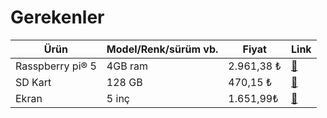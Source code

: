 # Gerekenler
| Ürün | Model/Renk/sürüm vb. | Fiyat | Link |
|------|----------------------|-------|------|
| Rasspberry pi® 5 | 4GB ram | 2.961,38 ₺ | [🔗](https://market.samm.com/raspberry-pi-5?Model=4GB) |
| SD Kart | 128 GB | 470,15 ₺ | [🔗](https://www.amazon.com.tr/SanDisk-Ultra-microSDXC-128GB-UHS-1/dp/B08HYFLMFJ/ref=sr_1_4?crid=1Q0JWEWT7DXS0&dib=eyJ2IjoiMSJ9.q8OpcN-y32gdU5UO1tpHvzG2cVHSeO02NLZUicVTFR0LUitZaezpyykBcqVDfboCegC0grkeRrDL7iGHEKLGprkeR1radX6KxuzqBW-hiljHs_BH_StKH1uo5uRu8DmqpCkH4V1huYOq-zBBhFhAEN0Y7RhxHC2N4UEJ_VClLKq7CjaB2uZh83FMC9dTfxlouZfW3j1Ar3noKUCFdDJN2Co7F4DwMKzg262EnEFCLoNjlfvptfn2QXB6QBl8paNZMNCC9Hjfs-mWZS8n4bZEul5lEmaPL0v81qCvdAEwN6E.i1nnIvYKBoPoACgbo1n0S7OdRWdnZVA8Y7bvfd5Psrs&dib_tag=se&keywords=sd%2Bcard&qid=1746295937&s=electronics&sprefix=sd%2Celectronics%2C334&sr=1-4&th=1) |
| Ekran | 5 inç | 1.651,99₺ | [🔗](https://www.amazon.com.tr/Kapasitif-Dokunmatik-%C3%87%C3%B6z%C3%BCn%C3%BCrl%C3%BCk-Raspberry-Ta%C5%9F%C4%B1nabilir/dp/B0D5L9D97N/ref=sr_1_3?__mk_tr_TR=%C3%85M%C3%85%C5%BD%C3%95%C3%91&crid=3AO1KH6A3PVAT&dib=eyJ2IjoiMSJ9.Q5Mf4atPue6o9tLdE7UGy3bwmGGMGbJWqlqQvitMCX5N4bFf6wdFOOFNFdfdlSRsqzTsCumkrBlUQXYihS107JxLkA15D_qMZbN74tvhIiY.ThCUsoeYPA2I_GM14o55pVnRnmDX4MLL1CzbTQ2jRxw&dib_tag=se&keywords=raspberry+pi+5+5+inch+screen+microhdmi&qid=1746295458&s=electronics&sprefix=raspberry+pi+5+5+inch+screen+microhdmi%2Celectronics%2C115&sr=1-3) |
